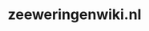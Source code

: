 ---
layout: post
title:  "zeeweringenwiki.nl"
internal_url:  "/data/zeeweringenwiki.nl.html"
categories: dutchgov
---